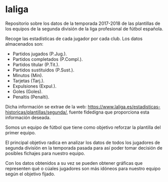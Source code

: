 # laliga
Repositorio sobre los datos de la temporada 2017-2018 de las plantillas de los equipos de la segunda división de la liga profesional de fútbol española.

Recoge las estadísticas de cada jugador por cada club. Los datos almacenados son:

- Partidos jugados (P.Jug.).
- Partidos completados (P.Compl.).
- Partidos titular (P.Tit.).
- Partidos sustituidos (P.Sust.).
- Minutos (Min).
- Tarjetas (Tarj.).
- Expulsiones (Expul.).
- Goles (Goles).
- Penaltis (Penalti).

Dicha información se extrae de la web: https://www.laliga.es/estadisticas-historicas/plantillas/segunda/,
fuente fidedigna que proporciona esta información deseada.

Somos un equipo de fútbol que tiene como objetivo reforzar la plantilla del primer equipo.

El principal objetivo radica en analizar los datos de todos los jugadores de segunda división en la temporada pasada para así poder tomar decisión de posibles fichajes para nuestro equipo.

Con los datos obtenidos a su vez se pueden obtener gráficas que representen qué o cúales jugadores son más idóneos para nuestro equipo según el objetivo fijado.
